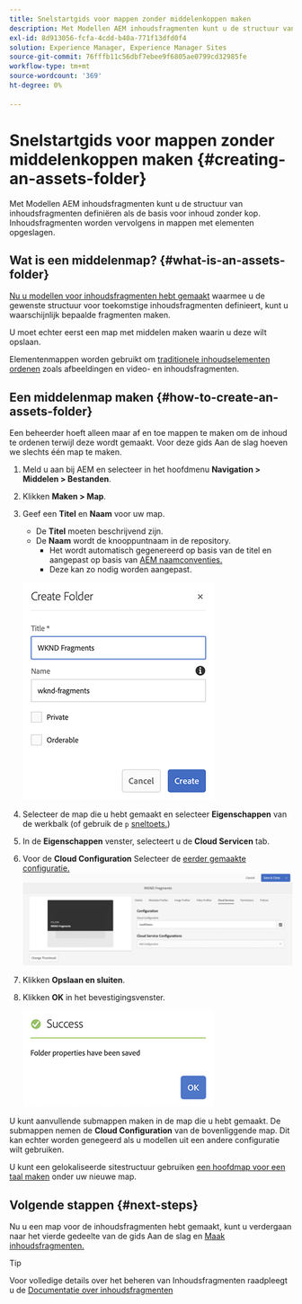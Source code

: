 ```yaml
---
title: Snelstartgids voor mappen zonder middelenkoppen maken
description: Met Modellen AEM inhoudsfragmenten kunt u de structuur van inhoudsfragmenten definiëren als de basis voor inhoud zonder kop.
exl-id: 8d913056-fcfa-4cdd-b40a-771f13dfd0f4
solution: Experience Manager, Experience Manager Sites
source-git-commit: 76fffb11c56dbf7ebee9f6805ae0799cd32985fe
workflow-type: tm+mt
source-wordcount: '369'
ht-degree: 0%

---
```


# Snelstartgids voor mappen zonder middelenkoppen maken {#creating-an-assets-folder}

Met Modellen AEM inhoudsfragmenten kunt u de structuur van inhoudsfragmenten definiëren als de basis voor inhoud zonder kop. Inhoudsfragmenten worden vervolgens in mappen met elementen opgeslagen.

## Wat is een middelenmap? {#what-is-an-assets-folder}

[Nu u modellen voor inhoudsfragmenten hebt gemaakt](create-content-model.md) waarmee u de gewenste structuur voor toekomstige inhoudsfragmenten definieert, kunt u waarschijnlijk bepaalde fragmenten maken.

U moet echter eerst een map met middelen maken waarin u deze wilt opslaan.

Elementenmappen worden gebruikt om [traditionele inhoudselementen ordenen](/help/assets/manage-assets.md) zoals afbeeldingen en video- en inhoudsfragmenten.

## Een middelenmap maken {#how-to-create-an-assets-folder}

Een beheerder hoeft alleen maar af en toe mappen te maken om de inhoud te ordenen terwijl deze wordt gemaakt. Voor deze gids Aan de slag hoeven we slechts één map te maken.

1. Meld u aan bij AEM en selecteer in het hoofdmenu **Navigation > Middelen > Bestanden**.
1. Klikken **Maken > Map**.
1. Geef een **Titel** en **Naam** voor uw map.
   * De **Titel** moeten beschrijvend zijn.
   * De **Naam** wordt de knooppuntnaam in de repository.
      * Het wordt automatisch gegenereerd op basis van de titel en aangepast op basis van [AEM naamconventies.](/help/sites-developing/naming-conventions.md)
      * Deze kan zo nodig worden aangepast.

   ![Map maken](assets/assets-folder-create.png)
1. Selecteer de map die u hebt gemaakt en selecteer **Eigenschappen** van de werkbalk (of gebruik de `p` [sneltoets.](/help/sites-authoring/keyboard-shortcuts.md))
1. In de **Eigenschappen** venster, selecteert u de **Cloud Servicen** tab.
1. Voor de **Cloud Configuration** Selecteer de [eerder gemaakte configuratie.](create-configuration.md)
   ![Map met middelen configureren](assets/assets-folder-configure.png)
1. Klikken **Opslaan en sluiten**.
1. Klikken **OK** in het bevestigingsvenster.

   ![Bevestigingsvenster](assets/assets-folder-confirmation.png)

U kunt aanvullende submappen maken in de map die u hebt gemaakt. De submappen nemen de **Cloud Configuration** van de bovenliggende map. Dit kan echter worden genegeerd als u modellen uit een andere configuratie wilt gebruiken.

U kunt een gelokaliseerde sitestructuur gebruiken [een hoofdmap voor een taal maken](/help/assets/multilingual-assets.md) onder uw nieuwe map.

## Volgende stappen {#next-steps}

Nu u een map voor de inhoudsfragmenten hebt gemaakt, kunt u verdergaan naar het vierde gedeelte van de gids Aan de slag en [Maak inhoudsfragmenten.](create-content-fragment.md)

>[!TIP]
>
>Voor volledige details over het beheren van Inhoudsfragmenten raadpleegt u de [Documentatie over inhoudsfragmenten](/help/assets/content-fragments/content-fragments.md)
